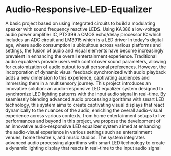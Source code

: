 # Audio-Responsive-LED-Equalizer
A basic project based on using integrated circuits to build a modulating speaker with sound frequency reactive LEDS. Using KA386 a low-voltage audio power amplifier IC, PT2399 a CMOS echo/delay processor IC which includes an ADC circuit and LM3915 which is a LED driver In today's digital age, where audio consumption is ubiquitous across various platforms and settings, the fusion of audio and visual elements have become increasingly prevalent in enhancing the overall entertainment experience. Traditional audio equalizers provide users with control over sound parameters, allowing for customization of audio output to suit personal preferences. However, the incorporation of dynamic visual feedback synchronized with audio playback adds a new dimension to this experience, captivating audiences and immersing them in a multisensory journey. This project introduces an innovative solution: an audio-responsive LED equalizer system designed to synchronize LED lighting patterns with the input audio signal in real-time. By seamlessly blending advanced audio processing algorithms with smart LED technology, this system aims to create captivating visual displays that react dynamically to the nuances of the audio, enriching the overall audio-visual experience across various contexts, from home entertainment setups to live performances and beyond In this project, we propose the development of an innovative audio-responsive LED equalizer system aimed at enhancing the audio-visual experience in various settings such as entertainment venues, home theatre's, and music studios. The system integrates advanced audio processing algorithms with smart LED technology to create a dynamic lighting display that reacts in real-time to the input audio signal
